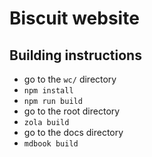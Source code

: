 # Biscuit website

## Building instructions

- go to the `wc/` directory
- `npm install`
- `npm run build`
- go to the root directory
- `zola build`
- go to the docs directory
- `mdbook build`
